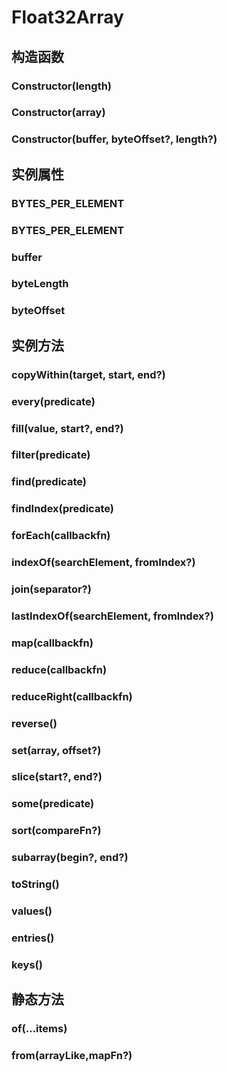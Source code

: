 # Float32Array


## 构造函数


### Constructor(length)

<!-- UTSJSON.Float32Array.Constructor.description -->

<!-- UTSJSON.Float32Array.Constructor.param -->

<!-- UTSJSON.Float32Array.Constructor.returnValue -->

<!-- UTSJSON.Float32Array.Constructor.compatibility -->

<!-- UTSJSON.Float32Array.Constructor.tutorial -->

### Constructor(array)

<!-- UTSJSON.Float32Array.Constructor_1.description -->

<!-- UTSJSON.Float32Array.Constructor_1.param -->

<!-- UTSJSON.Float32Array.Constructor_1.returnValue -->

<!-- UTSJSON.Float32Array.Constructor_1.compatibility -->

<!-- UTSJSON.Float32Array.Constructor_1.tutorial -->

### Constructor(buffer, byteOffset?, length?)

<!-- UTSJSON.Float32Array.Constructor_2.description -->

<!-- UTSJSON.Float32Array.Constructor_2.param -->

<!-- UTSJSON.Float32Array.Constructor_2.returnValue -->

<!-- UTSJSON.Float32Array.Constructor_2.compatibility -->

<!-- UTSJSON.Float32Array.Constructor_2.tutorial -->


## 实例属性


### BYTES_PER_ELEMENT

<!-- UTSJSON.Float32Array.BYTES_PER_ELEMENT.description -->

<!-- UTSJSON.Float32Array.BYTES_PER_ELEMENT.param -->

<!-- UTSJSON.Float32Array.BYTES_PER_ELEMENT.returnValue -->

<!-- UTSJSON.Float32Array.BYTES_PER_ELEMENT.compatibility -->

<!-- UTSJSON.Float32Array.BYTES_PER_ELEMENT.tutorial -->

### BYTES_PER_ELEMENT

<!-- UTSJSON.Float32Array.BYTES_PER_ELEMENT.description -->

<!-- UTSJSON.Float32Array.BYTES_PER_ELEMENT.param -->

<!-- UTSJSON.Float32Array.BYTES_PER_ELEMENT.returnValue -->

<!-- UTSJSON.Float32Array.BYTES_PER_ELEMENT.compatibility -->

<!-- UTSJSON.Float32Array.BYTES_PER_ELEMENT.tutorial -->

### buffer

<!-- UTSJSON.Float32Array.buffer.description -->

<!-- UTSJSON.Float32Array.buffer.param -->

<!-- UTSJSON.Float32Array.buffer.returnValue -->

<!-- UTSJSON.Float32Array.buffer.compatibility -->

<!-- UTSJSON.Float32Array.buffer.tutorial -->

### byteLength

<!-- UTSJSON.Float32Array.byteLength.description -->

<!-- UTSJSON.Float32Array.byteLength.param -->

<!-- UTSJSON.Float32Array.byteLength.returnValue -->

<!-- UTSJSON.Float32Array.byteLength.compatibility -->

<!-- UTSJSON.Float32Array.byteLength.tutorial -->

### byteOffset

<!-- UTSJSON.Float32Array.byteOffset.description -->

<!-- UTSJSON.Float32Array.byteOffset.param -->

<!-- UTSJSON.Float32Array.byteOffset.returnValue -->

<!-- UTSJSON.Float32Array.byteOffset.compatibility -->

<!-- UTSJSON.Float32Array.byteOffset.tutorial -->


## 实例方法


### copyWithin(target, start, end?)

<!-- UTSJSON.Float32Array.copyWithin.description -->

<!-- UTSJSON.Float32Array.copyWithin.param -->

<!-- UTSJSON.Float32Array.copyWithin.returnValue -->

<!-- UTSJSON.Float32Array.copyWithin.compatibility -->

<!-- UTSJSON.Float32Array.copyWithin.tutorial -->

### every(predicate)

<!-- UTSJSON.Float32Array.every.description -->

<!-- UTSJSON.Float32Array.every.param -->

<!-- UTSJSON.Float32Array.every.returnValue -->

<!-- UTSJSON.Float32Array.every.compatibility -->

<!-- UTSJSON.Float32Array.every.tutorial -->

### fill(value, start?, end?)

<!-- UTSJSON.Float32Array.fill.description -->

<!-- UTSJSON.Float32Array.fill.param -->

<!-- UTSJSON.Float32Array.fill.returnValue -->

<!-- UTSJSON.Float32Array.fill.compatibility -->

<!-- UTSJSON.Float32Array.fill.tutorial -->

### filter(predicate)

<!-- UTSJSON.Float32Array.filter.description -->

<!-- UTSJSON.Float32Array.filter.param -->

<!-- UTSJSON.Float32Array.filter.returnValue -->

<!-- UTSJSON.Float32Array.filter.compatibility -->

<!-- UTSJSON.Float32Array.filter.tutorial -->

### find(predicate)

<!-- UTSJSON.Float32Array.find.description -->

<!-- UTSJSON.Float32Array.find.param -->

<!-- UTSJSON.Float32Array.find.returnValue -->

<!-- UTSJSON.Float32Array.find.compatibility -->

<!-- UTSJSON.Float32Array.find.tutorial -->

### findIndex(predicate)

<!-- UTSJSON.Float32Array.findIndex.description -->

<!-- UTSJSON.Float32Array.findIndex.param -->

<!-- UTSJSON.Float32Array.findIndex.returnValue -->

<!-- UTSJSON.Float32Array.findIndex.compatibility -->

<!-- UTSJSON.Float32Array.findIndex.tutorial -->

### forEach(callbackfn)

<!-- UTSJSON.Float32Array.forEach.description -->

<!-- UTSJSON.Float32Array.forEach.param -->

<!-- UTSJSON.Float32Array.forEach.returnValue -->

<!-- UTSJSON.Float32Array.forEach.compatibility -->

<!-- UTSJSON.Float32Array.forEach.tutorial -->

### indexOf(searchElement, fromIndex?)

<!-- UTSJSON.Float32Array.indexOf.description -->

<!-- UTSJSON.Float32Array.indexOf.param -->

<!-- UTSJSON.Float32Array.indexOf.returnValue -->

<!-- UTSJSON.Float32Array.indexOf.compatibility -->

<!-- UTSJSON.Float32Array.indexOf.tutorial -->

### join(separator?)

<!-- UTSJSON.Float32Array.join.description -->

<!-- UTSJSON.Float32Array.join.param -->

<!-- UTSJSON.Float32Array.join.returnValue -->

<!-- UTSJSON.Float32Array.join.compatibility -->

<!-- UTSJSON.Float32Array.join.tutorial -->

### lastIndexOf(searchElement, fromIndex?)

<!-- UTSJSON.Float32Array.lastIndexOf.description -->

<!-- UTSJSON.Float32Array.lastIndexOf.param -->

<!-- UTSJSON.Float32Array.lastIndexOf.returnValue -->

<!-- UTSJSON.Float32Array.lastIndexOf.compatibility -->

<!-- UTSJSON.Float32Array.lastIndexOf.tutorial -->

### map(callbackfn)

<!-- UTSJSON.Float32Array.map.description -->

<!-- UTSJSON.Float32Array.map.param -->

<!-- UTSJSON.Float32Array.map.returnValue -->

<!-- UTSJSON.Float32Array.map.compatibility -->

<!-- UTSJSON.Float32Array.map.tutorial -->

### reduce(callbackfn)

<!-- UTSJSON.Float32Array.reduce.description -->

<!-- UTSJSON.Float32Array.reduce.param -->

<!-- UTSJSON.Float32Array.reduce.returnValue -->

<!-- UTSJSON.Float32Array.reduce.compatibility -->

<!-- UTSJSON.Float32Array.reduce.tutorial -->

### reduceRight(callbackfn)

<!-- UTSJSON.Float32Array.reduceRight.description -->

<!-- UTSJSON.Float32Array.reduceRight.param -->

<!-- UTSJSON.Float32Array.reduceRight.returnValue -->

<!-- UTSJSON.Float32Array.reduceRight.compatibility -->

<!-- UTSJSON.Float32Array.reduceRight.tutorial -->

### reverse()

<!-- UTSJSON.Float32Array.reverse.description -->

<!-- UTSJSON.Float32Array.reverse.param -->

<!-- UTSJSON.Float32Array.reverse.returnValue -->

<!-- UTSJSON.Float32Array.reverse.compatibility -->

<!-- UTSJSON.Float32Array.reverse.tutorial -->

### set(array, offset?)

<!-- UTSJSON.Float32Array.set.description -->

<!-- UTSJSON.Float32Array.set.param -->

<!-- UTSJSON.Float32Array.set.returnValue -->

<!-- UTSJSON.Float32Array.set.compatibility -->

<!-- UTSJSON.Float32Array.set.tutorial -->

### slice(start?, end?)

<!-- UTSJSON.Float32Array.slice.description -->

<!-- UTSJSON.Float32Array.slice.param -->

<!-- UTSJSON.Float32Array.slice.returnValue -->

<!-- UTSJSON.Float32Array.slice.compatibility -->

<!-- UTSJSON.Float32Array.slice.tutorial -->

### some(predicate)

<!-- UTSJSON.Float32Array.some.description -->

<!-- UTSJSON.Float32Array.some.param -->

<!-- UTSJSON.Float32Array.some.returnValue -->

<!-- UTSJSON.Float32Array.some.compatibility -->

<!-- UTSJSON.Float32Array.some.tutorial -->

### sort(compareFn?)

<!-- UTSJSON.Float32Array.sort.description -->

<!-- UTSJSON.Float32Array.sort.param -->

<!-- UTSJSON.Float32Array.sort.returnValue -->

<!-- UTSJSON.Float32Array.sort.compatibility -->

<!-- UTSJSON.Float32Array.sort.tutorial -->

### subarray(begin?, end?)

<!-- UTSJSON.Float32Array.subarray.description -->

<!-- UTSJSON.Float32Array.subarray.param -->

<!-- UTSJSON.Float32Array.subarray.returnValue -->

<!-- UTSJSON.Float32Array.subarray.compatibility -->

<!-- UTSJSON.Float32Array.subarray.tutorial -->

### toString()

<!-- UTSJSON.Float32Array.toString.description -->

<!-- UTSJSON.Float32Array.toString.param -->

<!-- UTSJSON.Float32Array.toString.returnValue -->

<!-- UTSJSON.Float32Array.toString.compatibility -->

<!-- UTSJSON.Float32Array.toString.tutorial -->

### values()

<!-- UTSJSON.Float32Array.values.description -->

<!-- UTSJSON.Float32Array.values.param -->

<!-- UTSJSON.Float32Array.values.returnValue -->

<!-- UTSJSON.Float32Array.values.compatibility -->

<!-- UTSJSON.Float32Array.values.tutorial -->

### entries()

<!-- UTSJSON.Float32Array.entries.description -->

<!-- UTSJSON.Float32Array.entries.param -->

<!-- UTSJSON.Float32Array.entries.returnValue -->

<!-- UTSJSON.Float32Array.entries.compatibility -->

<!-- UTSJSON.Float32Array.entries.tutorial -->

### keys()

<!-- UTSJSON.Float32Array.keys.description -->

<!-- UTSJSON.Float32Array.keys.param -->

<!-- UTSJSON.Float32Array.keys.returnValue -->

<!-- UTSJSON.Float32Array.keys.compatibility -->

<!-- UTSJSON.Float32Array.keys.tutorial -->


## 静态方法


### of(...items)

<!-- UTSJSON.Float32Array.of.description -->

<!-- UTSJSON.Float32Array.of.param -->

<!-- UTSJSON.Float32Array.of.returnValue -->

<!-- UTSJSON.Float32Array.of.compatibility -->

<!-- UTSJSON.Float32Array.of.tutorial -->

### from(arrayLike,mapFn?)

<!-- UTSJSON.Float32Array.from.description -->

<!-- UTSJSON.Float32Array.from.param -->

<!-- UTSJSON.Float32Array.from.returnValue -->

<!-- UTSJSON.Float32Array.from.compatibility -->

<!-- UTSJSON.Float32Array.from.tutorial -->

